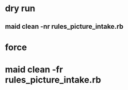 # dry run
##  maid clean  -nr rules_picture_intake.rb
# force
#  maid clean  -fr rules_picture_intake.rb
